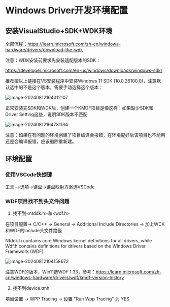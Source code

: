 # Windows Driver开发环境配置

## 安装VisualStudio+SDK+WDK环境

全部流程：https://learn.microsoft.com/zh-cn/windows-hardware/drivers/download-the-wdk

注意：WDK安装前要求先安装适配版本的SDK：

https://developer.microsoft.com/en-us/windows/downloads/windows-sdk/

推荐按以上链接在VS安装程序中安装Windows 11 SDK (10.0.26100.0)，注意默认选中的不是这个版本，需要手动选择这个版本：

![image-20240812164012107](https://cdn.jsdelivr.net/gh/cursorhu/blog-images-on-picgo@master/images/202408121640199.png)

正常安装完SDK和WDK后，创建一个KMDF项目是像这样：如果缺少SDK和Driver Setting这些，说明SDK版本不匹配

![image-20240812164731134](https://cdn.jsdelivr.net/gh/cursorhu/blog-images-on-picgo@master/images/202408121647174.png)

注意：如果在有问题的环境创建了项目编译会报错，在环境配好后该项目也不能用还是会编译报错，应该删除重新建。

## 环境配置

### 使用VSCode快捷键

工具–>选项->键盘->键盘映射方案选VSCode

### WDF项目找不到头文件问题

1. 找不到<ntddk.h>和<wdf.h>

在项目配置-> C/C++ -> General -> Additional Include Directories -> 加上WDK和WDF的include头文件路径

Ntddk.h contains core Windows kernel definitions for all drivers, while Wdf.h
contains definitions for drivers based on the Windows Driver Framework (WDF).  

![image-20240812104158672](https://cdn.jsdelivr.net/gh/cursorhu/blog-images-on-picgo@master/images/202408121042763.png)

注意WDF的版本，Win11选WDF 1.33，参考：https://learn.microsoft.com/zh-cn/windows-hardware/drivers/wdf/kmdf-version-history

2. 找不到device.tmh

项目设置 -> WPP Tracing -> 设置 "Run Wpp Tracing" 为 YES